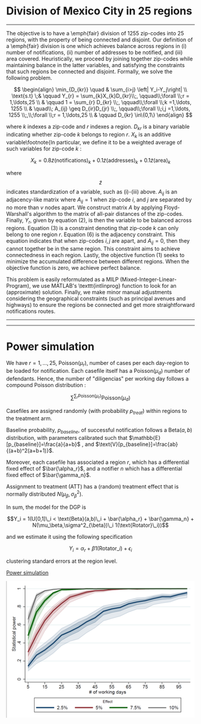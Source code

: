 # Division of Mexico City in 25 regions

---

The objective is to have a \emph{fair} division of 1255 zip-codes into 25 regions, with the property of being connected and disjoint. Our definition of a \emph{fair} division is one which achieves balance across regions in (i) number of notifications, (ii) number of addresses to be notified, and (iii) area covered. Heuristically, we proceed by joining together zip-codes while maintaining balance in the latter variables, and satisfying the constraints that such regions be connected and disjoint. Formally, we solve the following problem. 

$$
\begin{align}
\min_{D_{kr}} \quad & \sum_{i>j} \left| Y_i-Y_j\right| \\
      \text{s.t} \;& \qquad Y_{r} =  \sum_{k}X_{k}D_{kr}\\;,  \qquad\\;\forall \\;r = 1,\ldots,25 \\
       & \qquad  1 = \sum_{r} D_{kr} \\;,  \qquad\\;\forall \\;k =1,\ldots, 1255 \\
       & \quad\\;  A_{ij} \geq D_{ir}D_{jr} \\;,  \qquad\\;\forall \\;i,j =1,\ldots, 1255 \\;,\\;\forall \\;r = 1,\ldots,25   \\
       & \qquad D_{kr} \in\{0,1\}
\end{align}       
$$

where $k$ indexes a zip-code and $r$ indexes a region. $D_{kr}$ is a binary variable indicating whether zip-code $k$ belongs to region $r$. $X_{k}$ is an additive variable\footnote{In particular, we define it to be a weighted average of such variables for zip-code $k$ : 

$$X_k = 0.8\tilde{z}(\text{notifications})_k+0.1\tilde{z}(\text{addresses})_k+0.1\tilde{z}(\text{area})_k$$

where $$\tilde{z}$$ indicates standardization of a variable, such as (i)-(iii) above. $A_{ij}$ is an adjacency-like matrix where $A_{ij}=1$ when zip-code $i$, and $j$ are separated by no more than $v$ nodes apart. We construct matrix $A$ by applying Floyd-Warshall's algorithm to the matrix of all-pair distances of the zip-codes. Finally, $Y_r$, given by equation (2), is then the variable to be balanced across regions. Equation (3) is a constraint denoting that zip-code $k$ can only belong to one region $r$. Equation (6) is the adjacency constraint. This equation indicates that when zip-codes $i,j$ are apart, and $A_{ij}=0$, then they cannot together be in the same region. This constraint aims to achieve connectedness in each region.
Lastly, the objective function (1) seeks to minimize the accumulated difference between different regions. When the objective function is zero, we achieve perfect balance. 

This problem is easily reformulated as a MILP (Mixed-Integer-Linear-Program), we use MATLAB's \texttt{intlinprog} function to look for an (approximate) solution. Finally, we make minor manual adjustments considering the geographical constraints (such as principal avenues and highways) to ensure the regions be connected and get more straightforward notifications routes.  

---
---

# Power simulation 


We have $r=1,\ldots, 25$, $\text{Poisson}(\mu_r)$, number of cases per each day-region to be loaded for notification. Each casefile itself has a $\text{Poisson}(\mu_d)$ number of defendants. Hence, the number of "diligencias" per working day follows a compound Poisson distribution : 

$$\sum^{\sum_{r} \text{Poisson}(\mu_r)} \text{Poisson}(\mu_d)$$ 

Casefiles are assigned randomly (with probability $p_{treat}$) within regions to the treatment arm. 

Baseline probability, $p_{baseline}$, of successful notification follows a $\text{Beta}(a,b)$ distribution, with parameters calibrated such that $\mathbb{E}[p_{baseline}]=\frac{a}{a+b}$ , and $\text{V}[p_{baseline}]=\frac{ab}{(a+b)^2(a+b+1)}$. 

Moreover, each casefile has associated a region $r$, which has a differential fixed effect of $\bar{\alpha_r}$, and a notifier $n$ which has a differential fixed effect of $\bar{\gamma_n}$. 

Assignment to treatment (ATT) has a (random) treatment effect that is normally distributed $N(\mu_\beta,\sigma^2_{\beta})$. 

In sum, the model for the DGP is 

$$Y_i = 1(U[0,1]\_i < \text{Beta}(a,b)\_i + \bar{\alpha_r} + \bar{\gamma_n} + N(\mu_\beta,\sigma^2_{\beta})\_i 1(\text{Rotator}\_i))$$

and we estimate it using the following specification

$$Y_{i} = \alpha_{r}  + \beta 1(\text{Rotator}\_i) + \epsilon_{i}$$

clustering standard errors at the region level.


[Power simulation](https://github.com/isaacmeza/division_cdmx/blob/main/DoFiles/pwr_simulation.do)



![Power simulation](https://raw.githubusercontent.com/isaacmeza/division_cdmx/main/pwr_sim_graph_1.png)

